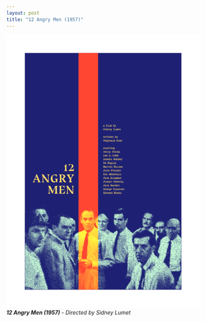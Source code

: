 ```yaml
---
layout: post
title: "12 Angry Men (1957)"
---
```


!["12 Angry Men (1957) Poster"](/assets/posters/12-angry-men.png)
_**12 Angry Men (1957)** - Directed by Sidney Lumet_